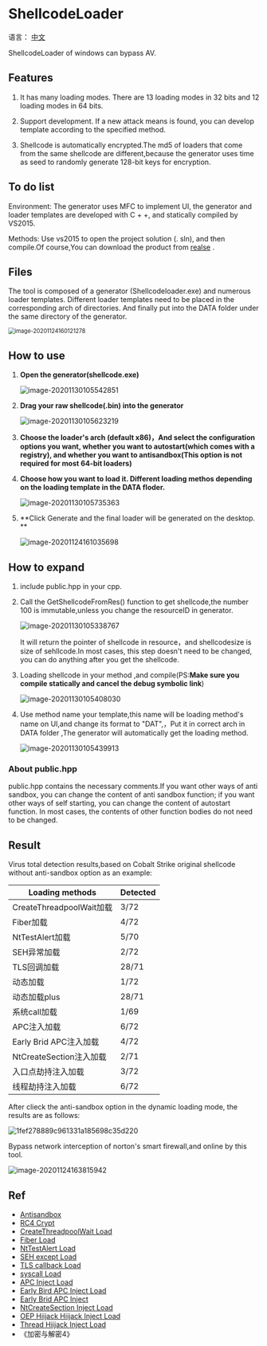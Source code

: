 # ShellcodeLoader

语言： [中文](readme_cn.md) 

ShellcodeLoader of windows can bypass AV.

## Features

1. It has many loading modes. There are 13 loading modes in 32 bits and 12 loading modes in 64 bits.

2. Support development. If a new attack means is found, you can develop template according to the specified method.

3. Shellcode is automatically encrypted.The md5 of loaders that come from the same shellcode are different,because the generator uses time as seed to randomly generate 128-bit keys for encryption.

   

## To do list

Environment: The generator uses MFC to implement UI, the generator and loader templates are developed with C + +, and statically compiled by VS2015.

 Methods: Use vs2015 to open the project solution (. sln), and then compile.Of course,You can download the product from [realse](https://github.com/knownsec/shellcodeloader/releases/tag/v1.0) .



## Files

  The tool is composed of a generator (Shellcodeloader.exe) and numerous loader templates. Different loader templates need to be placed in the corresponding arch of directories. And finally put into the DATA folder under the same directory of the generator.

<img src="Readme.assets/image-20201124160121278.png" alt="image-20201124160121278" style="zoom:80%;" />



## How to use

1. **Open the generator(shellcode.exe)**

   ![image-20201130105542851](Readme.assets/image-20201130105542851.png)

   

2. **Drag your raw shellcode(.bin) into the generator**

   ![image-20201130105623219](Readme.assets/image-20201130105623219.png)

   

3. **Choose the loader's arch (default x86)，And select the configuration options you want, whether you want to autostart(which comes with a registry), and whether you want to antisandbox(This option is not required for most 64-bit loaders)**

   

4. **Choose how you want to load it. Different loading methos depending on the loading template in the DATA floder.**

   ![image-20201130105735363](Readme.assets/image-20201130105735363.png)

   

5. **Click Generate and the final loader will be generated on the desktop. **

   ![image-20201124161035698](Readme.assets/image-20201124161035698.png)

## How to expand

1. include public.hpp in your cpp.

   

2. Call the GetShellcodeFromRes() function to get shellcode,the number 100 is immutable,unless you change the resourceID in generator.

   ![image-20201130105338767](Readme.assets/image-20201130105338767.png)

   It will return the pointer of shellcode in resource，and shellcodesize is size of sehllcode.In most cases, this step doesn't need to be changed, you can do anything after you get the shellcode.

   

3. Loading shellcode in your method ,and compile(PS:**Make sure you compile statically and cancel the debug symbolic link**)

   ![image-20201130105408030](Readme.assets/image-20201130105408030.png)

   

4. Use method name your template,this name will be loading method's name on UI,and change its format to "DAT",，Put it in correct arch in DATA folder ,The generator will automatically get the loading method.

   ![image-20201130105439913](Readme.assets/image-20201130105439913.png)

   

###  About public.hpp

  public.hpp contains the necessary comments.If you want other ways of anti sandbox, you can change the content of anti sandbox function; if you want other ways of self starting, you can change the content of autostart function. In most cases, the contents of other function bodies do not need to be changed.



## Result

  Virus total detection results,based on Cobalt Strike original shellcode without anti-sandbox option as an example:

| Loading methods          | Detected |
| ------------------------ | -------- |
| CreateThreadpoolWait加载 | 3/72     |
| Fiber加载                | 4/72     |
| NtTestAlert加载          | 5/70     |
| SEH异常加载              | 2/72     |
| TLS回调加载              | 28/71    |
| 动态加载                 | 1/72     |
| 动态加载plus             | 28/71    |
| 系统call加载             | 1/69     |
| APC注入加载              | 6/72     |
| Early Brid APC注入加载   | 4/72     |
| NtCreateSection注入加载  | 2/71     |
| 入口点劫持注入加载       | 3/72     |
| 线程劫持注入加载         | 6/72     |

After clieck the anti-sandbox option in the dynamic loading mode, the results are as follows:

![1fef278889c961331a185698c35d220](Readme.assets/1fef278889c961331a185698c35d220.png)



Bypass network interception of norton's smart firewall,and online by this tool.

![image-20201124163815942](Readme.assets/image-20201124163815942.png)



## Ref

- [Antisandbox](https://0xpat.github.io/Malware_development_part_2/)
- [RC4 Crypt](https://www.52pojie.cn/thread-800115-1-1.html)
- [CreateThreadpoolWait Load](https://www.ired.team/offensive-security/code-injection-process-injection/shellcode-execution-via-createthreadpoolwait)
- [Fiber Load](https://www.ired.team/offensive-security/code-injection-process-injection/executing-shellcode-with-createfiber)
- [NtTestAlert Load](https://www.ired.team/offensive-security/code-injection-process-injection/shellcode-execution-in-a-local-process-with-queueuserapc-and-nttestalert)
- [SEH except Load](https://idiotc4t.com/code-and-dll-process-injection/seh-code-execute)
- [TLS callback Load](https://idiotc4t.com/code-and-dll-process-injection/tls-code-execute)
- [syscall Load](https://modexp.wordpress.com/2020/06/01/syscalls-disassembler/)
- [APC Inject Load](https://www.ired.team/offensive-security/code-injection-process-injection/apc-queue-code-injection)
- [Early Bird APC Inject Load](https://www.ired.team/offensive-security/code-injection-process-injection/early-bird-apc-queue-code-injection)
- [Early Brid APC Inject](https://www.ired.team/offensive-security/code-injection-process-injection/early-bird-apc-queue-code-injection)
- [NtCreateSection Inject Load](https://www.ired.team/offensive-security/code-injection-process-injection/ntcreatesection-+-ntmapviewofsection-code-injection)
- [OEP Hiijack Hiijack Inject Load](https://www.ired.team/offensive-security/code-injection-process-injection/addressofentrypoint-code-injection-without-virtualallocex-rwx)
- [Thread Hiijack Inject Load](https://idiotc4t.com/code-and-dll-process-injection/setcontext-hijack-thread)
- 《加密与解密4》